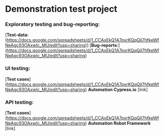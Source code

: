 # Demonstration test project

### Exploratory testing and bug-reporting:
[**Test-data:**(https://docs.google.com/spreadsheets/d/1_CCAxEkQ1A7pxrKQqQil7hfkeWfNeAgc93OAxwIc_MU/edit?usp=sharing)] 
[**Bug-reports:**] (https://docs.google.com/spreadsheets/d/1_CCAxEkQ1A7pxrKQqQil7hfkeWfNeAgc93OAxwIc_MU/edit?usp=sharing)

### UI testing:
[**Test cases**] (https://docs.google.com/spreadsheets/d/1_CCAxEkQ1A7pxrKQqQil7hfkeWfNeAgc93OAxwIc_MU/edit?usp=sharing)
**Automation Cypress.io** [link]

### API testing:
[**Test cases**] (https://docs.google.com/spreadsheets/d/1_CCAxEkQ1A7pxrKQqQil7hfkeWfNeAgc93OAxwIc_MU/edit?usp=sharing)
**Automation Robot Framework** [link]
	
